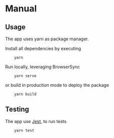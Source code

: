 # Manual

## Usage

The app uses yarn as package manager.

Install all dependencies by executing

```
    yarn 
```


Run locally, leveraging BrowserSync

```
    yarn serve 
```

or build in production mode to deploy the package

```
    yarn build 
```

## Testing

The app use [Jest](https://jestjs.io/en/), to run tests

```
    yarn test 
```
